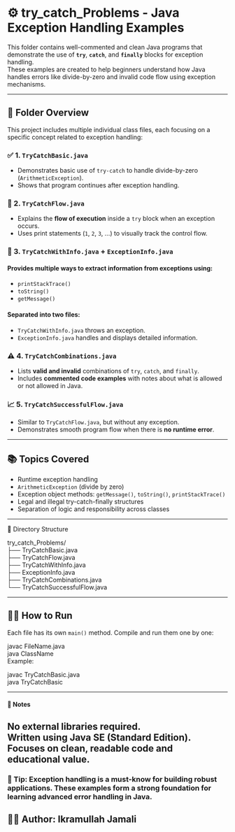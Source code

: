 # ⚙️ try_catch_Problems - Java Exception Handling Examples

This folder contains well-commented and clean Java programs that demonstrate the use of **`try`**, **`catch`**, and **`finally`** blocks for exception handling.   
These examples are created to help beginners understand how Java handles errors like divide-by-zero and invalid code flow using exception mechanisms.  

---  

## 📁 Folder Overview  

This project includes multiple individual class files, each focusing on a specific concept related to exception handling:  
 
### ✅ 1. `TryCatchBasic.java`  
- Demonstrates basic use of `try-catch` to handle divide-by-zero (`ArithmeticException`).  
- Shows that program continues after exception handling.  

### 🔄 2. `TryCatchFlow.java`  
- Explains the **flow of execution** inside a `try` block when an exception occurs.  
- Uses print statements (`1`, `2`, `3`, ...) to visually track the control flow.  

### 🧠 3. `TryCatchWithInfo.java` + `ExceptionInfo.java`  
#### Provides **multiple ways to extract information** from exceptions using:  
  - `printStackTrace()`  
  - `toString()`  
  - `getMessage()`  
#### Separated into two files:  
  - `TryCatchWithInfo.java` throws an exception.  
  - `ExceptionInfo.java` handles and displays detailed information.  

### ⚠️ 4. `TryCatchCombinations.java`  
- Lists **valid and invalid** combinations of `try`, `catch`, and `finally`.  
- Includes **commented code examples** with notes about what is allowed or not allowed in Java.  

### 📈 5. `TryCatchSuccessfulFlow.java`  
- Similar to `TryCatchFlow.java`, but without any exception.  
- Demonstrates smooth program flow when there is **no runtime error**.  

---

## 📚 Topics Covered  
- Runtime exception handling  
- `ArithmeticException` (divide by zero)  
- Exception object methods: `getMessage()`, `toString()`, `printStackTrace()`  
- Legal and illegal try-catch-finally structures  
- Separation of logic and responsibility across classes  

---  

📂 Directory Structure  

try_catch_Problems/  
├── TryCatchBasic.java  
├── TryCatchFlow.java  
├── TryCatchWithInfo.java  
├── ExceptionInfo.java  
├── TryCatchCombinations.java  
└── TryCatchSuccessfulFlow.java  

---  

## 🧑‍💻 How to Run  
Each file has its own `main()` method. Compile and run them one by one:  

javac FileName.java  
java ClassName  
Example:  

javac TryCatchBasic.java  
java TryCatchBasic  

---  

#### 🔖 Notes  
No external libraries required.  
Written using Java SE (Standard Edition).  
Focuses on clean, readable code and educational value.  
---

### 🧠 Tip: Exception handling is a must-know for building robust applications. These examples form a strong foundation for learning advanced error handling in Java.

## 🙋‍♂️ Author: Ikramullah Jamali



